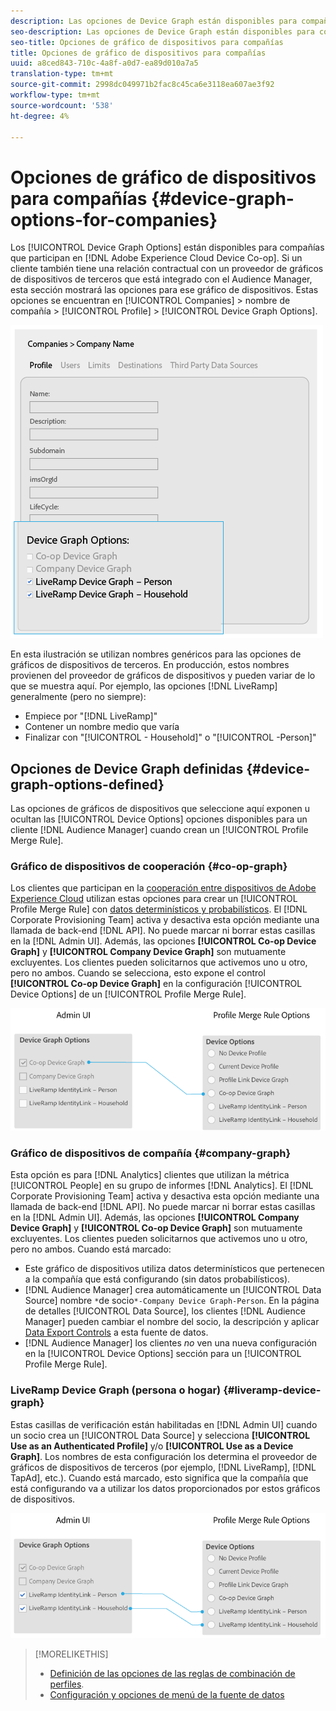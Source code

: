 ```yaml
---
description: Las opciones de Device Graph están disponibles para compañías que participan en la cooperación entre dispositivos de Adobe Experience Cloud. Si un cliente también tiene una relación contractual con un proveedor de gráficos de dispositivos de terceros que está integrado con el Audience Manager, esta sección mostrará las opciones para ese gráfico de dispositivos. Estas opciones se encuentran en Compañías > Nombre de compañía > Perfil > Opciones de Device Graph.
seo-description: Las opciones de Device Graph están disponibles para compañías que participan en la cooperación entre dispositivos de Adobe Experience Cloud. Si un cliente también tiene una relación contractual con un proveedor de gráficos de dispositivos de terceros que está integrado con el Audience Manager, esta sección mostrará las opciones para ese gráfico de dispositivos. Estas opciones se encuentran en Compañías > Nombre de compañía > Perfil > Opciones de Device Graph.
seo-title: Opciones de gráfico de dispositivos para compañías
title: Opciones de gráfico de dispositivos para compañías
uuid: a8ced843-710c-4a8f-a0d7-ea89d010a7a5
translation-type: tm+mt
source-git-commit: 2998dc049971b2fac8c45ca6e3118ea607ae3f92
workflow-type: tm+mt
source-wordcount: '538'
ht-degree: 4%

---
```



# Opciones de gráfico de dispositivos para compañías {#device-graph-options-for-companies}

Los [!UICONTROL Device Graph Options] están disponibles para compañías que participan en [!DNL Adobe Experience Cloud Device Co-op]. Si un cliente también tiene una relación contractual con un proveedor de gráficos de dispositivos de terceros que está integrado con el Audience Manager, esta sección mostrará las opciones para ese gráfico de dispositivos. Estas opciones se encuentran en [!UICONTROL Companies] > nombre de compañía > [!UICONTROL Profile] > [!UICONTROL Device Graph Options].

![](assets/adminUIdataSource.png)

En esta ilustración se utilizan nombres genéricos para las opciones de gráficos de dispositivos de terceros. En producción, estos nombres provienen del proveedor de gráficos de dispositivos y pueden variar de lo que se muestra aquí. Por ejemplo, las opciones [!DNL LiveRamp] generalmente (pero no siempre):

* Empiece por &quot;[!DNL LiveRamp]&quot;
* Contener un nombre medio que varía
* Finalizar con &quot;[!UICONTROL - Household]&quot; o &quot;[!UICONTROL -Person]&quot;

## Opciones de Device Graph definidas {#device-graph-options-defined}

Las opciones de gráficos de dispositivos que seleccione aquí exponen u ocultan las [!UICONTROL Device Options] opciones disponibles para un cliente [!DNL Audience Manager] cuando crean un [!UICONTROL Profile Merge Rule].

### Gráfico de dispositivos de cooperación {#co-op-graph}

Los clientes que participan en la [cooperación entre dispositivos de Adobe Experience Cloud](https://marketing.adobe.com/resources/help/en_US/mcdc/) utilizan estas opciones para crear un [!UICONTROL Profile Merge Rule] con [datos determinísticos y probabilísticos](https://marketing.adobe.com/resources/help/en_US/mcdc/mcdc-links.html). El [!DNL Corporate Provisioning Team] activa y desactiva esta opción mediante una llamada de back-end [!DNL API]. No puede marcar ni borrar estas casillas en la [!DNL Admin UI]. Además, las opciones **[!UICONTROL Co-op Device Graph]** y **[!UICONTROL Company Device Graph]** son mutuamente excluyentes. Los clientes pueden solicitarnos que activemos uno u otro, pero no ambos. Cuando se selecciona, esto expone el control **[!UICONTROL Co-op Device Graph]** en la configuración [!UICONTROL Device Options] de un [!UICONTROL Profile Merge Rule].

![](assets/adminUI1.png)

### Gráfico de dispositivos de compañía {#company-graph}

Esta opción es para [!DNL Analytics] clientes que utilizan la métrica [!UICONTROL People] en su grupo de informes [!DNL Analytics]. El [!DNL Corporate Provisioning Team] activa y desactiva esta opción mediante una llamada de back-end [!DNL API]. No puede marcar ni borrar estas casillas en la [!DNL Admin UI]. Además, las opciones **[!UICONTROL Company Device Graph]** y **[!UICONTROL Co-op Device Graph]** son mutuamente excluyentes. Los clientes pueden solicitarnos que activemos uno u otro, pero no ambos. Cuando está marcado:

* Este gráfico de dispositivos utiliza datos determinísticos que pertenecen a la compañía que está configurando (sin datos probabilísticos).
* [!DNL Audience Manager] crea automáticamente un  [!UICONTROL Data Source] nombre  `*`de socio`*-Company Device Graph-Person`. En la página de detalles [!UICONTROL Data Source], los clientes [!DNL Audience Manager] pueden cambiar el nombre del socio, la descripción y aplicar [Data Export Controls](https://marketing.adobe.com/resources/help/en_US/aam/c_dec.html) a esta fuente de datos.
* [!DNL Audience Manager] los clientes  *no* ven una nueva configuración en la  [!UICONTROL Device Options] sección para un  [!UICONTROL Profile Merge Rule].

### LiveRamp Device Graph (persona o hogar) {#liveramp-device-graph}

Estas casillas de verificación están habilitadas en [!DNL Admin UI] cuando un socio crea un [!UICONTROL Data Source] y selecciona **[!UICONTROL Use as an Authenticated Profile]** y/o **[!UICONTROL Use as a Device Graph]**. Los nombres de esta configuración los determina el proveedor de gráficos de dispositivos de terceros (por ejemplo, [!DNL LiveRamp], [!DNL TapAd], etc.). Cuando está marcado, esto significa que la compañía que está configurando va a utilizar los datos proporcionados por estos gráficos de dispositivos.

![](assets/adminUI2.png)

>[!MORELIKETHIS]
>
>* [Definición de las opciones de las reglas de combinación de perfiles](https://marketing.adobe.com/resources/help/en_US/aam/merge-rule-definitions.html).
>* [Configuración y opciones de menú de la fuente de datos](https://marketing.adobe.com/resources/help/en_US/aam/datasource-settings-definitions.html)

